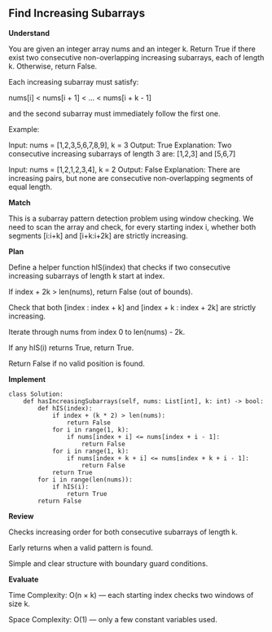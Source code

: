 ## Find Increasing Subarrays

**Understand**

You are given an integer array nums and an integer k.
Return True if there exist two consecutive non-overlapping increasing subarrays, each of length k.
Otherwise, return False.

Each increasing subarray must satisfy:

nums[i] < nums[i + 1] < ... < nums[i + k - 1]

and the second subarray must immediately follow the first one.

Example:

Input: nums = [1,2,3,5,6,7,8,9], k = 3
Output: True
Explanation:
Two consecutive increasing subarrays of length 3 are:
[1,2,3] and [5,6,7]

Input: nums = [1,2,1,2,3,4], k = 2
Output: False
Explanation:
There are increasing pairs, but none are consecutive non-overlapping segments of equal length.

**Match**

This is a subarray pattern detection problem using window checking.
We need to scan the array and check, for every starting index i, whether both segments [i:i+k] and [i+k:i+2k] are strictly increasing.

**Plan**

Define a helper function hIS(index) that checks if two consecutive increasing subarrays of length k start at index.

If index + 2k > len(nums), return False (out of bounds).

Check that both [index : index + k] and [index + k : index + 2k] are strictly increasing.

Iterate through nums from index 0 to len(nums) - 2k.

If any hIS(i) returns True, return True.

Return False if no valid position is found.

**Implement**

```
class Solution:
    def hasIncreasingSubarrays(self, nums: List[int], k: int) -> bool:
        def hIS(index):
            if index + (k * 2) > len(nums):
                return False
            for i in range(1, k):
                if nums[index + i] <= nums[index + i - 1]:
                    return False
            for i in range(1, k):
                if nums[index + k + i] <= nums[index + k + i - 1]:
                    return False
            return True
        for i in range(len(nums)):
            if hIS(i):
                return True
        return False
```

**Review**

Checks increasing order for both consecutive subarrays of length k.

Early returns when a valid pattern is found.

Simple and clear structure with boundary guard conditions.

**Evaluate**

Time Complexity: O(n × k) — each starting index checks two windows of size k.

Space Complexity: O(1) — only a few constant variables used.
